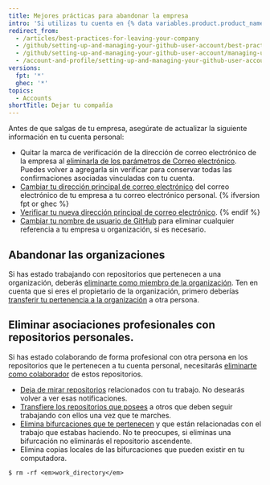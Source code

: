 ```yaml
---
title: Mejores prácticas para abandonar la empresa
intro: 'Si utilizas tu cuenta en {% data variables.product.product_name %} tanto para propósitos personales como para trabajo, hay algunas cosas que debes considerar cuando salgas de tu empresa u organización.'
redirect_from:
  - /articles/best-practices-for-leaving-your-company
  - /github/setting-up-and-managing-your-github-user-account/best-practices-for-leaving-your-company
  - /github/setting-up-and-managing-your-github-user-account/managing-user-account-settings/best-practices-for-leaving-your-company
  - /account-and-profile/setting-up-and-managing-your-github-user-account/managing-user-account-settings/best-practices-for-leaving-your-company
versions:
  fpt: '*'
  ghec: '*'
topics:
  - Accounts
shortTitle: Dejar tu compañía
---
```


Antes de que salgas de tu empresa, asegúrate de actualizar la siguiente información en tu cuenta personal:

- Quitar la marca de verificación de la dirección de correo electrónico de la empresa al [eliminarla de los parámetros de Correo electrónico](/articles/changing-your-primary-email-address). Puedes volver a agregarla sin verificar para conservar todas las confirmaciones asociadas vinculadas con tu cuenta.
- [Cambiar tu dirección principal de correo electrónico](/articles/changing-your-primary-email-address) del correo electrónico de tu empresa a tu correo electrónico personal.
{% ifversion fpt or ghec %}
- [Verificar tu nueva dirección principal de correo electrónico](/articles/verifying-your-email-address).
{% endif %}
- [Cambiar tu nombre de usuario de GitHub](/articles/changing-your-github-username) para eliminar cualquier referencia a tu empresa u organización, si es necesario.

## Abandonar las organizaciones

Si has estado trabajando con repositorios que pertenecen a una organización, deberás [eliminarte como miembro de la organización](/articles/removing-yourself-from-an-organization). Ten en cuenta que si eres el propietario de la organización, primero deberías [transferir tu pertenencia a la organización](/articles/transferring-organization-ownership) a otra persona.

## Eliminar asociaciones profesionales con repositorios personales.

Si has estado colaborando de forma profesional con otra persona en los repositorios que le pertenecen a tu cuenta personal, necesitarás [eliminarte como colaborador](/articles/removing-yourself-from-a-collaborator-s-repository) de estos repositorios.

- [Deja de mirar repositorios](https://github.com/watching) relacionados con tu trabajo. No desearás volver a ver esas notificaciones.
- [Transfiere los repositorios que posees](/articles/how-to-transfer-a-repository) a otros que deben seguir trabajando con ellos una vez que te marches.
- [Elimina bifurcaciones que te pertenecen](/articles/deleting-a-repository) y que están relacionadas con el trabajo que estabas haciendo. No te preocupes, si eliminas una bifurcación no eliminarás el repositorio ascendente.
- Elimina copias locales de las bifurcaciones que pueden existir en tu computadora.

```shell
$ rm -rf <em>work_directory</em>
```
